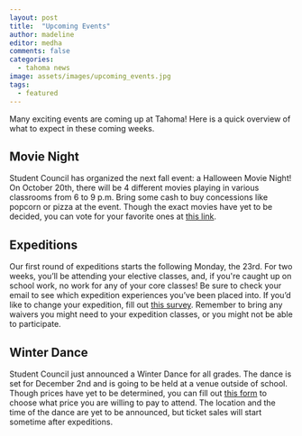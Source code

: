 ```yaml
---
layout: post
title:  "Upcoming Events"
author: madeline
editor: medha
comments: false
categories:
  - tahoma news
image: assets/images/upcoming_events.jpg
tags:
  - featured
---
```


Many exciting events are coming up at Tahoma! Here is a quick overview of what to expect in these coming weeks.


## Movie Night
Student Council has organized the next fall event: a Halloween Movie Night! On October 20th, there will be 4 different movies playing in various classrooms from 6 to 9 p.m. Bring some cash to buy concessions like popcorn or pizza at the event. Though the exact movies have yet to be decided, you can vote for your favorite ones at [this link](https://docs.google.com/forms/d/e/1FAIpQLSfvGTK7mONvk3xm2un0zbTJjxD9vnaW-DhiJ-bsD9Ku61XdeA/viewform). 

## Expeditions
Our first round of expeditions starts the following Monday, the 23rd. For two weeks, you’ll be attending your elective classes, and, if you're caught up on school work, no work for any of your core classes! Be sure to check your email to see which expedition experiences you’ve been placed into. If you’d like to change your expedition, fill out [this survey](https://forms.gle/bj3M9a7LLfu1Ff7z5). Remember to bring any waivers you might need to your expedition classes, or you might not be able to participate. 

## Winter Dance
Student Council just announced a Winter Dance for all grades. The dance is set for December 2nd and is going to be held at a venue outside of school. Though prices have yet to be determined, you can fill out [this form](https://docs.google.com/forms/d/1OJbW1vS5G85JMoCtzEl8pb0akfaNuQDUeFPJgWWK7oU/edit?ts=6531aac3) to choose what price you are willing to pay to attend. The location and the time of the dance are yet to be announced, but ticket sales will start sometime after expeditions.